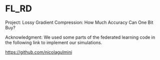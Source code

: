 # FL_RD




Project: Lossy Gradient Compression: How Much Accuracy Can One Bit Buy?

Acknowledgment:
We used some parts of the federated learning code in the following link to implement our simulations.

https://github.com/nicolagulmini
